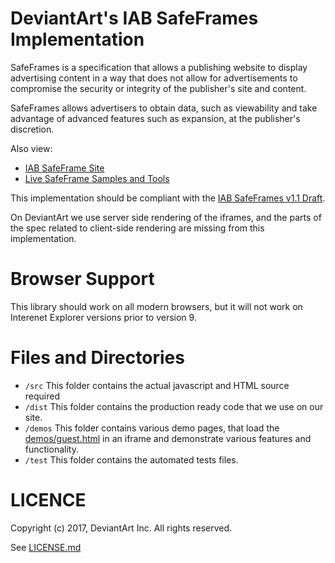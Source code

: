 DeviantArt's IAB SafeFrames Implementation
==========================================

SafeFrames is a specification that allows a publishing website 
to display advertising content in a way that does not allow
for advertisements to compromise the security or integrity
of the publisher's site and content.

SafeFrames allows advertisers to obtain data, such as 
viewability and take advantage of advanced features such
as expansion, at the publisher's discretion.

Also view:
 * [IAB SafeFrame Site](http://www.iab.net/safeframe)
 * [Live SafeFrame Samples and Tools](http://safeframes.net/)

This implementation should be compliant with the [IAB SafeFrames v1.1
Draft](https://www.iab.com/wp-content/uploads/2014/08/SafeFrames_v1.1_final.pdf).

On DeviantArt we use server side rendering of the iframes, and the parts of the
spec related to client-side rendering are missing from this implementation.

Browser Support
===============
This library should work on all modern browsers, but it will not work on
Interenet Explorer versions prior to version 9.

Files and Directories
=====================

  * `/src` This folder contains the actual javascript and HTML source required
  * `/dist` This folder contains the production ready code that we use on our site.
  * `/demos` This folder contains various demo pages, that load the [demos/guest.html](demos/guest.html) in an iframe and demonstrate various features and functionality.
  * `/test` This folder contains the automated tests files.


LICENCE
=======

Copyright (c) 2017, DeviantArt Inc.
All rights reserved.

See [LICENSE.md](LICENSE.md)

